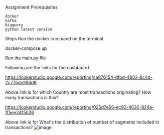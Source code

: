Assignment
Prerequisites

    docker
    kafka
    bigquery 
    python latest version

Steps
Run the docker command on the terminal

docker-compose up

Run the main.py file 

Following are the links for the dashboard

https://lookerstudio.google.com/reporting/ca876154-dfbd-4802-8c4d-2c775de39dd6

Above link is for which Country are most transactions originating? How many transactions is this?

https://lookerstudio.google.com/reporting/025d7e66-ec93-4630-824a-1f5ee2415b26

Above link is for What's the distribution of number of segments included in transactions?
![image](https://github.com/jayamaalathy-datascience/assignment-kafka/assets/58150949/72e50de5-34da-4389-b514-d29710a43982)




